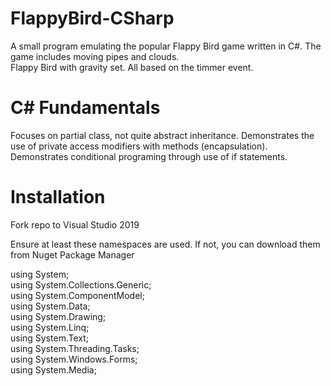 # FlappyBird-CSharp
A small program emulating the popular Flappy Bird game written in C#. The game includes moving pipes and clouds.  
Flappy Bird with gravity set. All based on the timmer event. 

# C# Fundamentals
Focuses on partial class, not quite abstract inheritance. Demonstrates the use of private access modifiers with methods (encapsulation).  
Demonstrates conditional programing through use of if statements. 

# Installation 

Fork repo to Visual Studio 2019 

Ensure at least these namespaces are used. If not, you can download them from Nuget Package Manager

using System;  
using System.Collections.Generic;  
using System.ComponentModel;  
using System.Data;  
using System.Drawing;  
using System.Linq;  
using System.Text;  
using System.Threading.Tasks;  
using System.Windows.Forms;  
using System.Media;  
